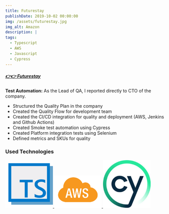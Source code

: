 ```yaml
---
title: Futurestay
publishDate: 2019-10-02 00:00:00
img: /assets/futurestay.jpg
img_alt: Amazon
description: |
tags:
  - Typescript
  - AWS
  - Javascript
  - Cypress
---
```


##### [👉👉 Futurestay](https://www.futurestay.com/)<base target="_blank">

**Test Automation:** As the Lead of QA, I reported directly to CTO of the company.
- Structured the Quality Plan in the company
- Created the Quality Flow for development team
- Created the CI/CD integration for quality and deployment (AWS, Jenkins and Github Actions)
- Created Smoke test automation using Cypress
- Created Platform integration tests using Selenium
- Defined metrics and SKUs for quality

### Used Technologies ###

<a href="https://https://www.typescriptlang.org//" target="_blank" rel="noreferrer"><img src="./pictures/typescript.jpg" width="150" hight="150" alt="Typescript"/>
<a href="https://aws.com/" target="_blank" rel="noreferrer"><img src="./pictures/aws.jpg" width="150" hight="150" alt="AWS"/>
<a href="https://www.cypress.io/" target="_blank" rel="noreferrer"><img src="./pictures/cypress.jpg" width="150" hight="150" alt="Cypress"/>
